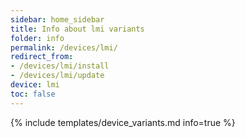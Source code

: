 ```yaml
---
sidebar: home_sidebar
title: Info about lmi variants
folder: info
permalink: /devices/lmi/
redirect_from:
- /devices/lmi/install
- /devices/lmi/update
device: lmi
toc: false
---
```

{% include templates/device_variants.md info=true %}
